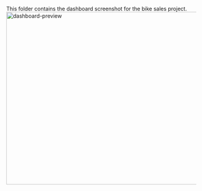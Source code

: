 This folder contains the dashboard screenshot for the bike sales project.
<img width="631" height="457" alt="dashboard-preview" src="https://github.com/user-attachments/assets/28480d99-75b3-4f5d-b87c-4b8ab0b6c494" />
